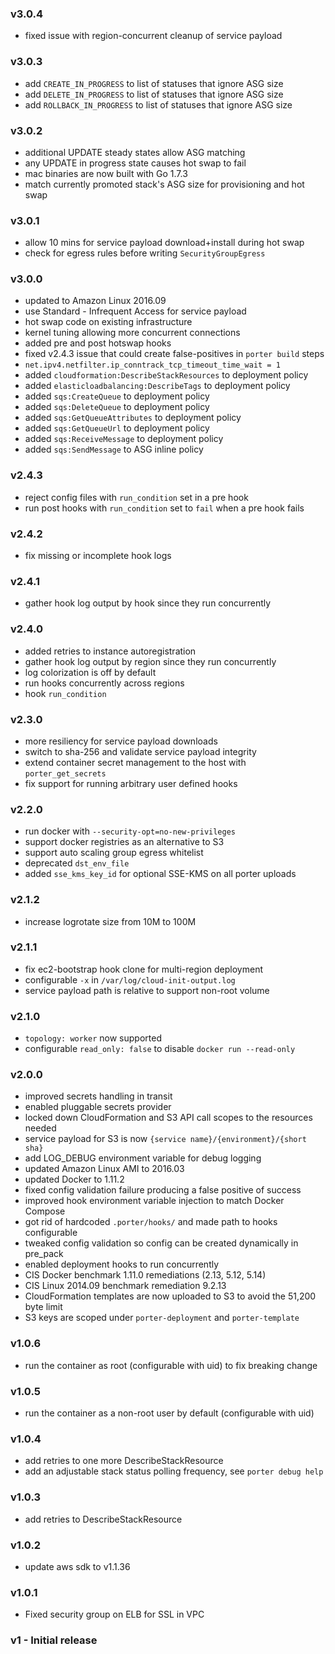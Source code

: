 ### v3.0.4

- fixed issue with region-concurrent cleanup of service payload

### v3.0.3

- add `CREATE_IN_PROGRESS` to list of statuses that ignore ASG size
- add `DELETE_IN_PROGRESS` to list of statuses that ignore ASG size
- add `ROLLBACK_IN_PROGRESS` to list of statuses that ignore ASG size

### v3.0.2

- additional UPDATE steady states allow ASG matching
- any UPDATE in progress state causes hot swap to fail
- mac binaries are now built with Go 1.7.3
- match currently promoted stack's ASG size for provisioning and hot swap

### v3.0.1

- allow 10 mins for service payload download+install during hot swap
- check for egress rules before writing `SecurityGroupEgress`

### v3.0.0

- updated to Amazon Linux 2016.09
- use Standard - Infrequent Access for service payload
- hot swap code on existing infrastructure
- kernel tuning allowing more concurrent connections
- added pre and post hotswap hooks
- fixed v2.4.3 issue that could create false-positives in `porter build` steps
- `net.ipv4.netfilter.ip_conntrack_tcp_timeout_time_wait = 1`
- added `cloudformation:DescribeStackResources` to deployment policy
- added `elasticloadbalancing:DescribeTags` to deployment policy
- added `sqs:CreateQueue` to deployment policy
- added `sqs:DeleteQueue` to deployment policy
- added `sqs:GetQueueAttributes` to deployment policy
- added `sqs:GetQueueUrl` to deployment policy
- added `sqs:ReceiveMessage` to deployment policy
- added `sqs:SendMessage` to ASG inline policy

### v2.4.3

- reject config files with `run_condition` set in a pre hook
- run post hooks with `run_condition` set to `fail` when a pre hook fails

### v2.4.2

- fix missing or incomplete hook logs

### v2.4.1

- gather hook log output by hook since they run concurrently

### v2.4.0

- added retries to instance autoregistration
- gather hook log output by region since they run concurrently
- log colorization is off by default
- run hooks concurrently across regions
- hook `run_condition`

### v2.3.0

- more resiliency for service payload downloads
- switch to sha-256 and validate service payload integrity
- extend container secret management to the host with `porter_get_secrets`
- fix support for running arbitrary user defined hooks

### v2.2.0

- run docker with `--security-opt=no-new-privileges`
- support docker registries as an alternative to S3
- support auto scaling group egress whitelist
- deprecated `dst_env_file`
- added `sse_kms_key_id` for optional SSE-KMS on all porter uploads

### v2.1.2

- increase logrotate size from 10M to 100M

### v2.1.1

- fix ec2-bootstrap hook clone for multi-region deployment
- configurable `-x` in `/var/log/cloud-init-output.log`
- service payload path is relative to support non-root volume

### v2.1.0

- `topology: worker` now supported
- configurable `read_only: false` to disable `docker run --read-only`

### v2.0.0

- improved secrets handling in transit
- enabled pluggable secrets provider
- locked down CloudFormation and S3 API call scopes to the resources needed
- service payload for S3 is now `{service name}/{environment}/{short sha}`
- add LOG_DEBUG environment variable for debug logging
- updated Amazon Linux AMI to 2016.03
- updated Docker to 1.11.2
- fixed config validation failure producing a false positive of success
- improved hook environment variable injection to match Docker Compose
- got rid of hardcoded `.porter/hooks/` and made path to hooks configurable
- tweaked config validation so config can be created dynamically in pre_pack
- enabled deployment hooks to run concurrently
- CIS Docker benchmark 1.11.0 remediations (2.13, 5.12, 5.14)
- CIS Linux 2014.09 benchmark remediation 9.2.13
- CloudFormation templates are now uploaded to S3 to avoid the 51,200 byte limit
- S3 keys are scoped under `porter-deployment` and `porter-template`

### v1.0.6

- run the container as root (configurable with uid) to fix breaking change

### v1.0.5

- run the container as a non-root user by default (configurable with uid)

### v1.0.4

- add retries to one more DescribeStackResource
- add an adjustable stack status polling frequency, see `porter debug help`

### v1.0.3

- add retries to DescribeStackResource

### v1.0.2

- update aws sdk to v1.1.36

### v1.0.1

- Fixed security group on ELB for SSL in VPC

### v1 - Initial release
